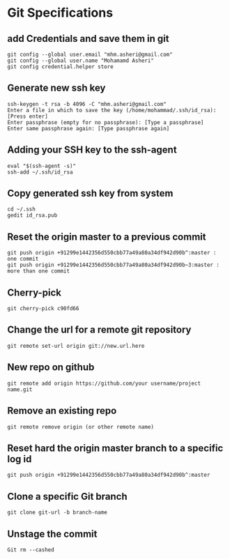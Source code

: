 # Git Specifications

## add Credentials and save them in git 
```
git config --global user.email "mhm.asheri@gmail.com"
git config --global user.name "Mohamamd Asheri"
git config credential.helper store
```
## Generate new ssh key
```
ssh-keygen -t rsa -b 4096 -C "mhm.asheri@gmail.com"
Enter a file in which to save the key (/home/mohammad/.ssh/id_rsa): [Press enter]
Enter passphrase (empty for no passphrase): [Type a passphrase]
Enter same passphrase again: [Type passphrase again]
```
## Adding your SSH key to the ssh-agent
```
eval "$(ssh-agent -s)"
ssh-add ~/.ssh/id_rsa
```
## Copy generated ssh key from system
```
cd ~/.ssh
gedit id_rsa.pub
```

## Reset the origin master to a previous commit
```
git push origin +91299e1442356d550cbb77a49a80a34df942d90b^:master : one commit
git push origin +91299e1442356d550cbb77a49a80a34df942d90b~3:master : more than one commit
```

## Cherry-pick
```
git cherry-pick c90fd66
```
## Change the url for a remote git repository
```
git remote set-url origin git://new.url.here
```
## New repo on github
```
git remote add origin https://github.com/your username/project name.git
```
## Remove an existing repo
```
git remote remove origin (or other remote name)
```
## Reset hard the origin master branch to a specific log id
```
git push origin +91299e1442356d550cbb77a49a80a34df942d90b^:master
```
## Clone a specific Git branch
```
git clone git-url -b branch-name
```
## Unstage the commit
```
Git rm --cashed
```


